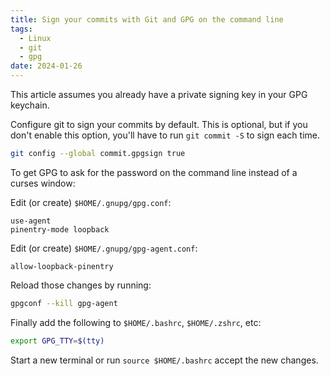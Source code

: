 ```yaml
---
title: Sign your commits with Git and GPG on the command line
tags:
  - Linux
  - git
  - gpg
date: 2024-01-26
---
```


This article assumes you already have a private signing key in your GPG keychain.

Configure git to sign your commits by default. This is optional, but if you don't enable this option, you'll have to run `git commit -S` to sign each time.

```sh
git config --global commit.gpgsign true
```

To get GPG to ask for the password on the command line instead of a curses window:

Edit (or create) `$HOME/.gnupg/gpg.conf`:

```
use-agent
pinentry-mode loopback
```

Edit (or create) `$HOME/.gnupg/gpg-agent.conf`:

```
allow-loopback-pinentry
```

Reload those changes by running:

```sh
gpgconf --kill gpg-agent
```

Finally add the following to `$HOME/.bashrc`, `$HOME/.zshrc`, etc:

```sh
export GPG_TTY=$(tty)
```

Start a new terminal or run `source $HOME/.bashrc` accept the new changes.
